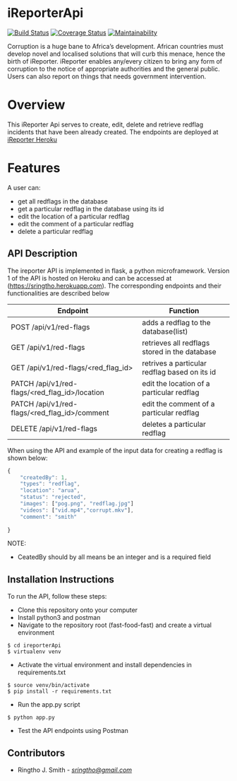 # iReporterApi

[![Build Status](https://travis-ci.org/ringtho/iReporterApi.svg?branch=develop)](https://travis-ci.org/ringtho/iReporterApi) [![Coverage Status](https://coveralls.io/repos/github/ringtho/iReporterApi/badge.svg?branch=develop)](https://coveralls.io/github/ringtho/iReporterApi?branch=develop)  [![Maintainability](https://api.codeclimate.com/v1/badges/adefe911915e872403c5/maintainability)](https://codeclimate.com/github/ringtho/iReporterApi/maintainability)


Corruption is a huge bane to Africa’s development. African countries must develop novel and localised solutions that will curb this menace, hence the birth of iReporter. iReporter enables any/every citizen to bring any form of corruption to the notice of appropriate authorities and the general public. Users can also report on things that needs government intervention.


# Overview
This iReporter Api serves to create, edit, delete and retrieve redflag incidents that have been already created.
The endpoints are deployed at [iReporter Heroku](https://sringtho.herokuapp.com)

# Features

A user can:

- get all redflags in the database
- get a particular redflag in the database using its id
- edit the location of a particular redflag
- edit the comment of a particular redflag
- delete a particular redflag

## API Description ##
The ireporter API is implemented in flask, a python microframework. Version 1 of the API is hosted on Heroku and can be accessed at (https://sringtho.herokuapp.com).
The corresponding endpoints and their functionalities are described below

|Endpoint                                       | Function                          
|-----------------------------------------------|----------------------------------------------
|POST /api/v1/red-flags                         | adds a redflag to the database(list)
|GET /api/v1/red-flags                          | retrieves all redflags stored in the database
|GET /api/v1/red-flags/<red_flag_id>            | retrives a particular redflag based on its id
|PATCH /api/v1/red-flags/<red_flag_id>/location | edit the location of a particular redflag 
|PATCH /api/v1/red-flags/<red_flag_id>/comment  | edit the comment of a particular redflag
|DELETE /api/v1/red-flags                       | deletes a particular redflag

When using the API and example of the input data for creating a redflag is shown below:
```javascript
{
   	"createdBy": 1,
	"types": "redflag",
	"location": "arua",
	"status": "rejected",
	"images": ["pog.png", "redflag.jpg"]
	"videos": ["vid.mp4","corrupt.mkv"],
	"comment": "smith"
	
}
```
NOTE:
* CeatedBy should by all means be an integer and is a required field

## Installation Instructions
To run the API, follow these steps:
* Clone this repository onto your computer
* Install python3 and postman
* Navigate to the repository root (fast-food-fast) and create a virtual environment
```
$ cd ireporterApi
$ virtualenv venv
```
* Activate the virtual environment and install dependencies in requirements.txt
```
$ source venv/bin/activate
$ pip install -r requirements.txt
```
* Run the app.py script
```
$ python app.py
```
* Test the API endpoints using Postman

## Contributors
* Ringtho J. Smith - *sringtho@gmail.com*



